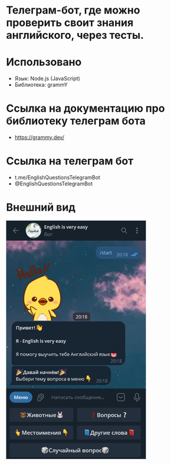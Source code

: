 # Телеграм-бот, где можно проверить своит знания английского, через тесты.

# Использовано
- Язык: Node.js (JavaScript)
- Библиотека: grammY

# Ссылка на документацию про библиотеку телеграм бота
- https://grammy.dev/

# Ссылка на телеграм бот
- t.me/EnglishQuestionsTelegramBot
- @EnglishQuestionsTelegramBot

# Внешний вид
![Appearance](./src/img/channel-appearance/Appearance.png)